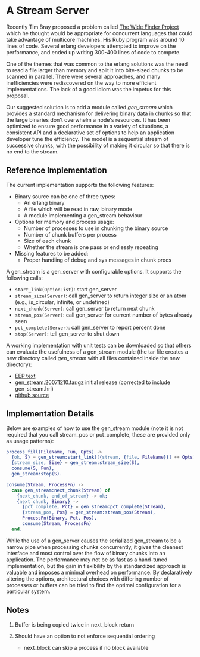 # A Stream Server

Recently Tim Bray proposed a problem called [The Wide Finder
Project](http://www.tbray.org/ongoing/When/200x/2007/09/20/Wide-Finder)
which he thought would be appropriate for concurrent languages that could
take advantage of multicore machines. His Ruby program was around 10 lines
of code. Several erlang developers attempted to improve on the performance,
and ended up writing 300-400 lines of code to compete.

One of the themes that was common to the erlang solutions was the need to
read a file larger than memory and split it into bite-sized chunks to be
scanned in parallel. There were several approaches, and many inefficiencies
were rediscovered on the way to more efficient implementations. The lack of
a good idiom was the impetus for this proposal.

Our suggested solution is to add a module called *gen\_stream* which
provides a standard mechanism for delivering binary data in chunks so that
the large binaries don't overwhelm a node's resources. It has been optimized
to ensure good performance in a variety of situations, a consistent API and
a declarative set of options to help an application developer tune the
efficiency. The model is a sequential stream of successive chunks, with the
possibility of making it circular so that there is no end to the stream.

## Reference Implementation

The current implementation supports the following features:

- Binary source can be one of three types:
    -   An erlang binary
    -   A file which will be read in raw, binary mode
    -   A module implementing a gen\_stream behaviour
- Options for memory and process usage:
    -   Number of processes to use in chunking the binary source
    -   Number of chunk buffers per process
    -   Size of each chunk
    -   Whether the stream is one pass or endlessly repeating
- Missing features to be added:
    -   Proper handling of debug and sys messages in chunk procs

A gen\_stream is a gen\_server with configurable options. It supports the
following calls:

- `start_link(OptionList)`: start gen\_server
- `stream_size(Server)`: call gen\_server to return integer size or an atom (e.g., is\_circular, infinite, or undefined)
- `next_chunk(Server)`: call gen\_server to return next chunk
- `stream_pos(Server)`: call gen\_server for current number of bytes already seen
- `pct_complete(Server)`: call gen\_server to report percent done
- `stop(Server)`: tell gen\_server to shut down

A working implementation with unit tests can be downloaded so that others
can evaluate the usefulness of a gen\_stream module (the tar file creates a
new directory called *gen\_stream* with all files contained inside the new
directory):

- [EEP text](http://duomark.com/erlang/proposals/eep_gen_stream.txt)
- [gen\_stream.20071210.tar.gz](http://duomark.com/erlang/proposals/gen_stream.20071210.tar.gz) initial release (corrected to include gen\_stream.hrl)
- [github source](https://github.com/duomark/gen_stream)

## Implementation Details

Below are examples of how to use the gen\_stream module (note it is not
required that you call stream\_pos or pct\_complete, these are provided only
as usage patterns):

```erlang
process_fill(FileName, Fun, Opts) ->
  {ok, S} = gen_stream:start_link([{stream, {file, FileName}}] ++ Opts),
  {stream_size, Size} = gen_stream:stream_size(S),
  consume(S, Fun),
  gen_stream:stop(S).

consume(Stream, ProcessFn) ->
  case gen_stream:next_chunk(Stream) of
    {next_chunk, end_of_stream} -> ok;
    {next_chunk, Binary} ->
      {pct_complete, Pct} = gen_stream:pct_complete(Stream),
      {stream_pos, Pos} = gen_stream:stream_pos(Stream),
      ProcessFn(Binary, Pct, Pos),
      consume(Stream, ProcessFn)
  end.
```

While the use of a gen\_server causes the serialized gen\_stream to be a
narrow pipe when processing chunks concurrently, it gives the cleanest
interface and most control over the flow of binary chunks into an
application. The performance may not be as fast as a hand-tuned
implementation, but the gain in flexibility by the standardized approach is
valuable and imposes a minimal overhead on performance. By declaratively
altering the options, architectural choices with differing number of
processes or buffers can be tried to find the optimal configuration for a
particular system.


## Notes

1. Buffer is being copied twice in next_block return

1. Should have an option to not enforce sequential ordering
    - next_block can skip a process if no block available
